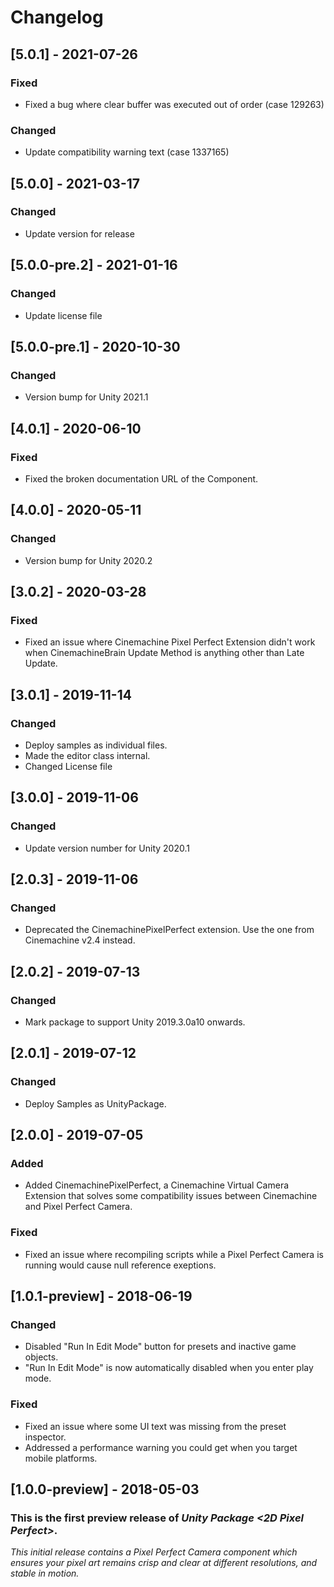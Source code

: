 # Changelog

## [5.0.1] - 2021-07-26
### Fixed
- Fixed a bug where clear buffer was executed out of order (case 129263)

### Changed
- Update compatibility warning text (case 1337165)

## [5.0.0] - 2021-03-17
### Changed
- Update version for release

## [5.0.0-pre.2] - 2021-01-16
### Changed
- Update license file

## [5.0.0-pre.1] - 2020-10-30
### Changed
- Version bump for Unity 2021.1

## [4.0.1] - 2020-06-10

### Fixed

- Fixed the broken documentation URL of the Component.

## [4.0.0] - 2020-05-11

### Changed
- Version bump for Unity 2020.2

## [3.0.2] - 2020-03-28

### Fixed

- Fixed an issue where Cinemachine Pixel Perfect Extension didn't work when CinemachineBrain Update Method is anything other than Late Update.

## [3.0.1] - 2019-11-14

### Changed
- Deploy samples as individual files.
- Made the editor class internal.
- Changed License file

## [3.0.0] - 2019-11-06

### Changed
- Update version number for Unity 2020.1

## [2.0.3] - 2019-11-06

### Changed

- Deprecated the CinemachinePixelPerfect extension. Use the one from Cinemachine v2.4 instead.

## [2.0.2] - 2019-07-13

### Changed

- Mark package to support Unity 2019.3.0a10 onwards.

## [2.0.1] - 2019-07-12

### Changed

- Deploy Samples as UnityPackage.

## [2.0.0] - 2019-07-05

### Added

- Added CinemachinePixelPerfect, a Cinemachine Virtual Camera Extension that solves some compatibility issues between Cinemachine and Pixel Perfect Camera.

### Fixed

- Fixed an issue where recompiling scripts while a Pixel Perfect Camera is running would cause null reference exeptions.

## [1.0.1-preview] - 2018-06-19

### Changed

- Disabled "Run In Edit Mode" button for presets and inactive game objects.
- "Run In Edit Mode" is now automatically disabled when you enter play mode.

### Fixed

- Fixed an issue where some UI text was missing from the preset inspector.
- Addressed a performance warning you could get when you target mobile platforms.

## [1.0.0-preview] - 2018-05-03

### This is the first preview release of *Unity Package \<2D Pixel Perfect\>*.

*This initial release contains a Pixel Perfect Camera component which ensures your pixel art remains crisp and clear at different resolutions, and stable in motion.*
